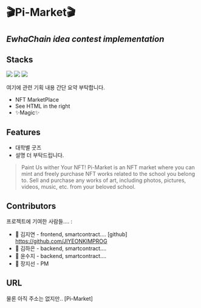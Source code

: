 # :clapper:Pi-Market:clapper:
## _EwhaChain idea contest implementation_

## Stacks
<img src="https://img.shields.io/badge/react-61DAFB?style=for-the-badge&logo=react&logoColor=black">
<img src="https://img.shields.io/badge/html-E34F26?style=for-the-badge&logo=html5&logoColor=white">
<img src="https://img.shields.io/badge/css-1572B6?style=for-the-badge&logo=css3&logoColor=white">


여기에 관련 기획 내용 간단 요약 부탁합니다.

- NFT MarketPlace
- See HTML in the right
- ✨Magic✨

## Features

- 대학별 굿즈
- 설명 더 부탁드립니다.


> Paint Us wither Your NFT! 
> Pi-Market is an NFT market where you can mint and freely purchase NFT works related to the school you belong to. Sell and purchase any works of art, including photos, pictures, videos, music, etc. from your beloved school.




## Contributors

프로젝트에 기여한 사람들.... :

- :girl: 김지연 - frontend, smartcontract.... [github] https://github.com/JIYEONKIMPROG
- :girl: 김하은 - backend, smartcontract....
- :girl: 윤수지 - backend, smartcontract....
- :girl: 장지선 - PM


## URL

물론 아직 주소는 없지만..
[Pi-Market] 

